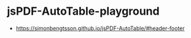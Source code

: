 jsPDF-AutoTable-playground
==========================
- https://simonbengtsson.github.io/jsPDF-AutoTable/#header-footer
